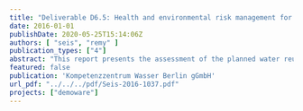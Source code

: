```yaml
---
title: "Deliverable D6.5: Health and environmental risk management for the operation of the greenfield demo site"
date: 2016-01-01
publishDate: 2020-05-25T15:14:06Z
authors: [ "seis", "remy" ]
publication_types: ["4"]
abstract: "This report presents the assessment of the planned water reuse scheme at Le Jaunay reservoir (Vendée) in its potential risks for human health and ecosystems, and also in its overall environmental impacts. Methods of risk assessment (quantitative microbial and chemical risk assessment) and Life Cycle Assessment are used to characterize the potential hazards associated with the use of reclaimed water, but also the environmental benefits compared to other options for additional drinking water supply. The assessments show that water reuse can be operated without unacceptable risks for humans and the environment, and that it is competitive to other options of water supply in its energy demand and greenhouse gas emissions. Data quality should be improved in a demonstrator phase to validate the outcomes of this first assessment."
featured: false
publication: 'Kompetenzzentrum Wasser Berlin gGmbH'
url_pdf: "../../../pdf/Seis-2016-1037.pdf"
projects: ["demoware"]
---
```


